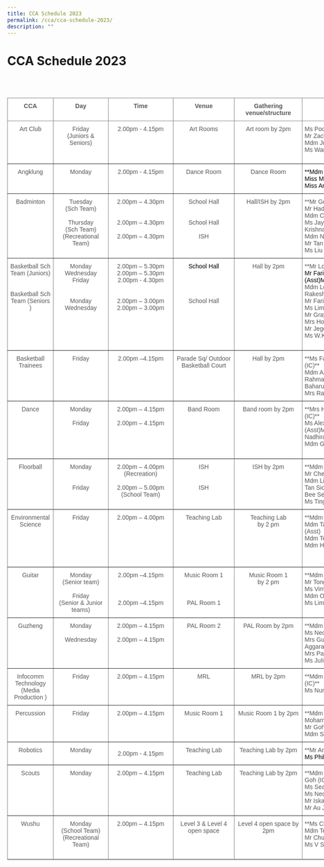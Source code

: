 ```yaml
---
title: CCA Schedule 2023
permalink: /cca/cca-schedule-2023/
description: ""
---
```

# CCA Schedule 2023
<br>
<br>
<style type="text/css">
.tg  {border-collapse:collapse;border-spacing:0;}
.tg td{border-color:black;border-style:solid;border-width:1px;font-family:Arial, sans-serif;font-size:14px;
  overflow:hidden;padding:10px 5px;word-break:normal;}
.tg th{border-color:black;border-style:solid;border-width:1px;font-family:Arial, sans-serif;font-size:14px;
  font-weight:normal;overflow:hidden;padding:10px 5px;word-break:normal;}
.tg .tg-vlif{background-color:#FFF;border-color:inherit;color:#575756;font-weight:bold;text-align:left;vertical-align:top}
.tg .tg-i7qw{background-color:#FFF;border-color:inherit;color:#575756;text-align:left;vertical-align:top}
.tg .tg-basn{background-color:#FFF;border-color:inherit;color:#575756;font-weight:bold;text-align:center;vertical-align:top}
.tg .tg-r5au{background-color:#FFF;border-color:inherit;color:#575756;text-align:center;vertical-align:top}
.tg .tg-on15{background-color:#FFF;border-color:inherit;color:#575756;font-weight:bold;text-align:center;vertical-align:middle}
</style>
<table class="tg" style="undefined;table-layout: fixed; width: 908px">
<colgroup>
<col style="width: 106px">
<col style="width: 127px">
<col style="width: 150px">
<col style="width: 142px">
<col style="width: 157px">
<col style="width: 226px">
</colgroup>
<thead>
  <tr>
    <th class="tg-basn">CCA</th>
    <th class="tg-basn">Day</th>
    <th class="tg-basn">Time</th>
    <th class="tg-basn">Venue</th>
    <th class="tg-basn">Gathering venue/structure</th>
    <th class="tg-basn">Teachers</th>
  </tr>
</thead>
<tbody>
  <tr>
    <td class="tg-r5au">Art Club</td>
    <td class="tg-r5au">Friday<br><span style="font-weight:normal">(Juniors &amp; Seniors)</span></td>
    <td class="tg-basn"><span style="font-weight:normal">2.00pm - 4.15pm</span><br><br></td>
    <td class="tg-r5au"><span style="font-weight:normal">Art Rooms</span><br></td>
    <td class="tg-r5au">Art room by 2pm</td>
    <td class="tg-i7qw"> Ms Poon Sook Fong Carolyn (IC)<br><span style="font-weight:normal">Mr Zachary Ng Eu Goi (Asst)</span><br>
			<span style="font-weight:normal">Mdm Julia Binte Mohamed Rahim </span>
			<br><span style="font-weight:normal">Ms Wang Shuhui Ashley


  </span></td></tr>
  <tr>
    <td class="tg-basn"> <span style="font-weight:normal">Angklung</span></td>
    <td class="tg-r5au">Monday <br></td>
    <td class="tg-r5au"><span style="font-weight:normal">2.00pm - 4.15pm </span></td>
    <td class="tg-r5au"><span style="font-weight:normal">Dance Room </span></td>
    <td class="tg-r5au"><span style="font-weight:normal">Dance Room </span></td>
    <td class="tg-i7qw"><span style="font-weight:normal;color:#000;background-color:initial">**Mdm Liew Hui Eileen (IC)**<br>Miss Maninder Kaur (Asst)</span><br><span style="font-weight:normal;color:#000;background-color:initial">Miss Ang Min Xin</span></td>
  </tr>
  <tr>
    <td class="tg-r5au">Badminton</td>
    <td class="tg-r5au"><span style="font-weight:normal">Tuesday</span><br><span style="font-weight:normal">(Sch Team)</span><br><br><span style="font-weight:normal">Thursday</span><br><span style="font-weight:normal">(Sch Team)</span><span style="font-weight:normal">(Recreational Team)</span><br></td>
    <td class="tg-r5au"><span style="font-weight:normal">2.00pm – 4.30pm</span><br><br><br><span style="font-weight:normal">2.00pm – 4.30pm</span><br><br><span style="font-weight:normal">2.00pm – 4.30pm</span><br><br><br></td>
    <td class="tg-r5au"><span style="font-weight:normal">School Hall</span><br><br><br><span style="font-weight:normal">School Hall</span><br><br> ISH<br></td>
    <td class="tg-r5au">Hall/ISH by 2pm<br></td>
    <td class="tg-i7qw">**Mr Goh Tong Wee (IC)**<br>Mr Hadrian Chin (Asst)<br>Mdm Choo Sok Ee Eunice<br>Ms Jayne Anne Jayanthi Krishnamurth<br>Mdm Ng Peng Yong<br>Mr Tan Chun Chiah<br>Ms Liu Hsiang-Chun<br></td>
  </tr>
  <tr>
    <td class="tg-r5au"><span style="background-color:initial">Basketball Sch Team </span><span style="font-weight:normal"> (Juniors)</span><br><br><br><span style="font-weight:normal;background-color:initial">Basketball Sch Team </span>(Seniors )<br></td>
    <td class="tg-r5au">Monday Wednesday<br>Friday <br><br><br>Monday <br>Wednesday <br><br><br><br><br><br></td>
    <td class="tg-r5au"><span style="font-weight:normal">2.00pm – 5.30pm</span><span style="font-weight:normal"><br>2.00pm – 5.30pm</span><br>2.00pm - 4.30pm<br><br><br><span style="font-weight:normal">2.00pm – 3.00pm</span><br>2.00pm – 3.00pm<br><br></td>
    <td class="tg-r5au"><span style="color:#000;background-color:initial">School Hall</span><br><br><br><br><br><span style="font-weight:normal">School Hall</span></td>
    <td class="tg-r5au">Hall by 2pm</td>
    <td class="tg-i7qw">**Mr Low Dong Neng Jim(IC)**<br><span style="font-weight:400;color:#000">Mr Fariz Husna Bin Sajan (Asst)</span><span style="font-weight:normal;color:#000;background-color:initial">Mdm Lim Siew Fang</span><br>Mdm Low Pheck ShwanMr Rakesh Kishin Aswani<br>Mr Fariz Husna Bin Sajani<br>Ms Lim Huey Tyng Joanna <br>Mr Grayson Hng<br>Mrs Ho Yik Ying<br>Mr Jegendren S/O Tanapal<br>Ms W.K Vijitha Valeria Brampy<br><br></td>
  </tr>
  <tr>
    <td class="tg-r5au">Basketball Trainees</td>
    <td class="tg-r5au">Friday</td>
    <td class="tg-r5au"> 2.00pm –4.15pm</td>
    <td class="tg-r5au">Parade Sq/ Outdoor Basketball Court</td>
    <td class="tg-r5au"> Hall by 2pm</td>
    <td class="tg-i7qw">**Ms Fardyana Binte Abdul Aziz (IC)**<br>Mdm Azri - Nurul Hayati Bte Abd Rahman (Asst)Mr Aznahar Bin Baharudin<br>Mrs Raja - Selvi D/O Ramasamy<br></td>
  </tr>
  <tr>
    <td class="tg-r5au">Dance<br></td>
    <td class="tg-r5au"><span style="font-weight:normal">Monday</span><br><br><span style="font-weight:normal">Friday </span><br></td>
    <td class="tg-r5au"><span style="font-weight:normal">2.00pm – 4.15pm</span><br><br><span style="font-weight:normal">2.00pm – 4.15pm</span></td>
    <td class="tg-r5au">Band Room<br></td>
    <td class="tg-r5au">Band room by 2pm</td>
    <td class="tg-i7qw"><span style="font-weight:normal;background-color:initial">**Mrs Heng – Cheong Soke Hwa (IC)**</span><br><span style="font-weight:400">Ms Alexandra Kisten Tobias (Asst)</span>Mrs Amanda GalistanMdm Nadhira Parveen<br>Mdm Geraldine Chua Shan Shan<br><br></td>
  </tr>
  <tr>
    <td class="tg-r5au">Floorball</td>
    <td class="tg-r5au"><span style="font-weight:normal">Monday</span><br><br><br><span style="font-weight:normal">Friday</span><br><br><br></td>
    <td class="tg-r5au">2.00pm – 4.00pm<br>(Recreation)<br><br>2.00pm – 5.00pm<br>(School Team) <br></td>
    <td class="tg-r5au"><span style="font-weight:normal">ISH</span><br><br><br><span style="font-weight:normal">ISH</span><br><br></td>
    <td class="tg-r5au">ISH by 2pm</td>
    <td class="tg-i7qw"><span style="font-weight:normal;background-color:initial"></span>**Mdm Loh Swee Leng (IC)**<br>Mr Chen Bao Lai (Asst)<br>Mdm Liza Binti Ismail<span style="font-weight:normal;background-color:initial">Mrs Kee – Tan Siok Kheng Grace</span>Mdm Chew Bee See Betsy<br>Ms Ting Wan Sin<br></td>
  </tr>
  <tr>
    <td class="tg-r5au">Environmental Science</td>
    <td class="tg-r5au">Friday</td>
    <td class="tg-r5au">2.00pm – 4.00pm</td>
    <td class="tg-r5au"><span style="font-weight:400">Teaching Lab</span></td>
    <td class="tg-r5au">Teaching Lab <br>by 2 pm</td>
    <td class="tg-i7qw"><span style="font-weight:normal;background-color:initial"></span><span style="font-weight:400">**Mdm A R Shanthi (IC)**<br>Mdm Tan Lee Cheng Audrey (Asst)</span><br>Mdm Teo Ying Zhi<br>Mdm Hajjah Marlina Bte Kumar<br><br><br></td>
  </tr>
  <tr>
    <td class="tg-r5au">Guitar</td>
    <td class="tg-r5au"><span style="font-weight:normal">Monday</span><br><span style="font-weight:normal">(Senior team)</span><br><br><span style="font-weight:normal">Friday</span><br><span style="font-weight:normal">(Senior &amp; Junior teams)</span></td>
    <td class="tg-r5au"><span style="font-weight:normal;background-color:initial">2.00pm –4.15pm</span><br><br><br><br>2.00pm –4.15pm<br><br></td>
    <td class="tg-r5au">Music Room 1<br><br><br><br> PAL Room 1 <br><br><span style="font-weight:400"> </span></td>
    <td class="tg-r5au"><span style="font-weight:400">Music Room 1 <br>by 2 pm</span></td>
    <td class="tg-i7qw">**Mdm Toh Lee See (IC)**<br>Mr Tong Hock Chuan (Asst)<br>Ms Vimala Devi d/o Kanaran<br>Mdm Ong Puay Hoon<br>Ms Lim Xi Min, Shermin</td>
  </tr>
  <tr>
    <td class="tg-r5au">Guzheng</td>
    <td class="tg-r5au"><span style="font-weight:normal">Monday</span><br><span style="font-weight:normal"> </span><br><span style="font-weight:normal"> Wednesday</span><br><br></td>
    <td class="tg-r5au"><span style="font-weight:normal">2.00pm – 4.15pm</span><br><br><span style="font-weight:normal">2.00pm – 4.15pm</span><br><br><br></td>
    <td class="tg-r5au">PAL Room 2<br><br></td>
    <td class="tg-r5au">PAL Room by 2pm</td>
    <td class="tg-i7qw">**Mdm Ong Li Ting (IC)**<br>Ms Neo Sian Yin (Asst)<br>Mrs Gupta – Aradha<br>Aggarawal<br>Mrs Pannir Chelvam<br>Ms JuIiana Lim</td>
  </tr>
  <tr>
    <td class="tg-r5au">Infocomm Technology (Media Production )</td>
    <td class="tg-r5au">Friday</td>
    <td class="tg-r5au">2.00pm – 4.15pm</td>
    <td class="tg-r5au">MRL </td>
    <td class="tg-r5au">MRL by 2pm</td>
    <td class="tg-i7qw"><span style="font-weight:normal;background-color:initial"></span><span style="font-weight:400">**Mdm Siti Erliasari Binte Haroon (IC)**</span><span style="font-weight:normal;background-color:initial"><br>Ms Nuraini Binte Hamzah (Asst)</span></td>
  </tr>
  <tr>
    <td class="tg-r5au">Percussion</td>
    <td class="tg-r5au">Friday</td>
    <td class="tg-r5au"><span style="font-weight:normal">2.00pm – 4.15pm</span><br></td>
    <td class="tg-r5au">Music Room 1</td>
    <td class="tg-r5au">Music Room 1 by 2pm</td>
    <td class="tg-i7qw"><span style="font-weight:normal;background-color:initial"></span><span style="font-weight:400">**Mdm Noorhafidah Binte Mohammad (IC)**</span><br>Mr Goh Si Qian (Asst)<br>Mdm Somasundaram Vijaya Rani</td>
  </tr>
  <tr>
    <td class="tg-r5au">Robotics <br></td>
    <td class="tg-r5au"><span style="font-weight:normal">Monday </span></td>
    <td class="tg-on15"> <span style="font-weight:normal">2.00pm - 4.15pm</span></td>
    <td class="tg-r5au"><span style="font-weight:normal">Teaching Lab  </span></td>
    <td class="tg-r5au">Teaching Lab by 2pm <br></td>
    <td class="tg-vlif"><span style="background-color:initial"> </span><span style="font-weight:normal;background-color:initial">**Mr Ansar Mohamed Sali (IC)**</span><span style="font-weight:normal;color:#000;background-color:initial"><br>Ms Philida Rabini (Asst)</span></td>
  </tr>
  <tr>
    <td class="tg-r5au">Scouts</td>
    <td class="tg-r5au">Monday<br></td>
    <td class="tg-r5au">2.00pm – 4.15pm</td>
    <td class="tg-r5au">Teaching Lab</td>
    <td class="tg-r5au">Teaching Lab by 2pm</td>
    <td class="tg-i7qw">**Mdm Khalidah Goh d/o Shafie Goh (IC)**<br>Ms Seah Hui Shan (Asst)<span style="font-weight:400"><br>Ms Neo Yihui</span><br>Mr Iskandar Alamin Bin Salleh<br><span style="font-weight:400">Mr Au Jun Duan, Reuben</span><br></td>
  </tr>
  <tr>
    <td class="tg-r5au">Wushu</td>
    <td class="tg-r5au"><span style="font-weight:normal">Monday</span><br><span style="font-weight:normal">(School Team)</span><br><span style="font-weight:normal">(Recreational Team)</span></td>
    <td class="tg-r5au">2.00pm – 4.15pm<br><br><br></td>
    <td class="tg-r5au">Level 3 &amp; Level 4 open space<br><br><br><br></td>
    <td class="tg-r5au">Level 4 open space by 2pm<br><br><br></td>
    <td class="tg-i7qw">**Ms Cherie Ang Hui Er (IC)**<br>Mdm Teo Ching Whee (Asst)<br>Mr Chua Lee Guan<br>Ms V Sualaja<br></td>
  </tr>
</tbody>
</table>